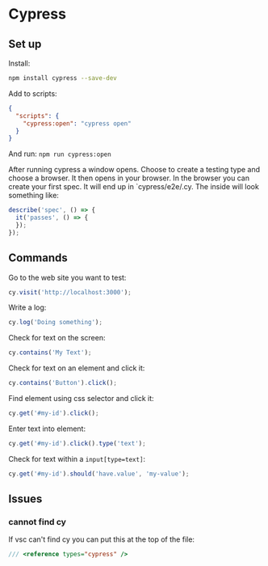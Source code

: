 # Cypress
## Set up
Install:
```sh
npm install cypress --save-dev
```

Add to scripts:
```json
{
  "scripts": {
    "cypress:open": "cypress open"
  }
}
```
And run: `npm run cypress:open`

After running cypress a window opens. Choose to create a testing type and choose a browser. It then opens in your browser. In the browser you can create your first spec. It will end up in `cypress/e2e/<spec-name>.cy. The inside will look something like:

```ts
describe('spec', () => {
  it('passes', () => {
  });
});
```

## Commands

Go to the web site you want to test:
```ts
cy.visit('http://localhost:3000');
```

Write a log:
```ts
cy.log('Doing something');
```

Check for text on the screen:
```ts
cy.contains('My Text');
```

Check for text on an element and click it:
```ts
cy.contains('Button').click();
```

Find element using css selector and click it:
```ts
cy.get('#my-id').click();
```

Enter text into element:
```ts
cy.get('#my-id').click().type('text');
```

Check for text within a `input[type=text]`:
```ts
cy.get('#my-id').should('have.value', 'my-value');
```

## Issues
### cannot find cy
If vsc can't find cy you can put this at the top of the file:
```ts
/// <reference types="cypress" />
```
